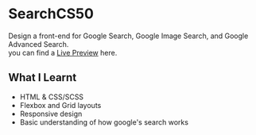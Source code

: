 # SearchCS50

Design a front-end for Google Search, Google Image Search, and Google Advanced Search.  
you can find a [Live Preview](https://ibrahimelmokhtar.github.io/SearchCS50/) here.

## What I Learnt

* HTML & CSS/SCSS
* Flexbox and Grid layouts
* Responsive design
* Basic understanding of how google's search works
